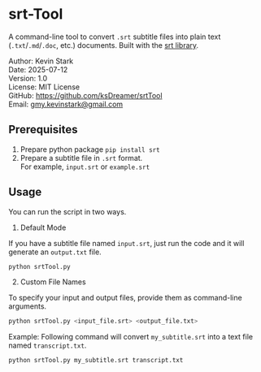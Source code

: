 # srt-Tool
A command-line tool to convert `.srt` subtitle files into plain text (`.txt`/`.md`/`.doc`, etc.) documents. Built with the [srt library](https://pypi.org/project/srt/). 

Author: Kevin Stark  
Date: 2025-07-12  
Version: 1.0  
License: MIT License  
GitHub: https://github.com/ksDreamer/srtTool  
Email: gmy.kevinstark@gmail.com

## Prerequisites
1. Prepare python package 
```pip install srt```  
2. Prepare a subtitle file in `.srt` format.  
For example, `input.srt` or `example.srt`

## Usage
You can run the script in two ways.

1. Default Mode

If you have a subtitle file named `input.srt`, just run the code and it will generate an `output.txt` file.

```Bash
python srtTool.py
```
2. Custom File Names

To specify your input and output files, provide them as command-line arguments.

```Bash
python srtTool.py <input_file.srt> <output_file.txt>
```
Example:
Following command will convert `my_subtitle.srt` into a text file named `transcript.txt`.

```Bash
python srtTool.py my_subtitle.srt transcript.txt
```